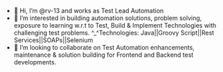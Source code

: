 - 👋 Hi, I’m @rv-13 and works as Test Lead Automation
- 👀 I’m interested in building automation solutions, problem solving, exposure to learning w.r.t to Test, Build & Implement Technologies with challenging test problems. 
     ^_^Technologies: Java||Groovy Script||Rest Services||SOAPs||Selenium
- 💞️ I’m looking to collaborate on Test Automation enhancements, maintenance & solution building for Frontend and Backend test developments.


<!---
rv-13/rv-13 is a ✨ special ✨ repository because its `README.md` (this file) appears on your GitHub profile.
You can click the Preview link to take a look at your changes.
--->
